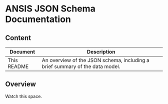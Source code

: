 # ANSIS JSON Schema Documentation

## Content
| Document                                    | Description                                                                                                |
|---------------------------------------------|------------------------------------------------------------------------------------------------------------|
| This README                                 | An overview of the JSON schema, including a brief summary of the data model.                               |

## Overview
Watch this space.